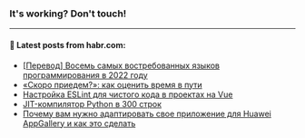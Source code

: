 ### It's working? Don't touch!

---
<!--
#### 🛠️ Technical stack:

![C++](https://img.shields.io/badge/C++-informational?logo=c%2B%2B&style=flat&logoColor=white&color=9C033A)
![Java](https://img.shields.io/badge/Java-informational?logo=java&style=flat&logoColor=white&color=007396)
![Kotlin](https://img.shields.io/badge/Kotlin-informational?logo=Kotlin&style=flat&logoColor=white&color=0095D5)
![JS](https://img.shields.io/badge/JS-informational?logo=javaScript&style=flat&logoColor=black&color=F7Df1E) <br>
![HTML5](https://img.shields.io/badge/HTML5-informational?logo=html5&style=flat&logoColor=white&color=E34F26)
![CSS3](https://img.shields.io/badge/CSS3-informational?logo=css3&style=flat&logoColor=white&color=157286)
![Sass](https://img.shields.io/badge/Saas-informational?logo=sass&style=flat&logoColor=white&color=hotpink)
![PHP](https://img.shields.io/badge/PHP-informational?logo=php&style=flat&logoColor=white&color=777BB4) <br>
![WebPAck](https://img.shields.io/badge/WebPack-informational?logo=webPack&style=flat&logoColor=white&color=FF6F00)
![Bootstrap](https://img.shields.io/badge/Bootstrap-informational?logo=Bootstrap&style=flat&logoColor=white&color=7952B3)
![MySQL](https://img.shields.io/badge/MySQL-informational?logo=MySQL&style=flat&logoColor=white&color=00f) <br>
![NodeJS](https://img.shields.io/badge/NodeJS-informational?logo=node.js&style=flat&logoColor=white&color=43853D)
![Spring](https://img.shields.io/badge/Spring-informational?logo=Spring&style=flat&logoColor=white&color=0A9EDC)
![Angular](https://img.shields.io/badge/Vue-informational?logo=vue.js&style=flat&logoColor=white&color=red)
![Git](https://img.shields.io/badge/Git-informational?logo=git&style=flat&logoColor=white&color=darkorange)

___
-->

#### 💬 Latest posts from habr.com:

<!-- BLOG-POST-LIST:START -->
- [[Перевод] Восемь самых востребованных языков программирования в 2022 году](https://habr.com/ru/post/674232/?utm_source=habrahabr&utm_medium=rss&utm_campaign=674232)
- [«Скоро приедем?»: как оценить время в пути](https://habr.com/ru/post/674230/?utm_source=habrahabr&utm_medium=rss&utm_campaign=674230)
- [Настройка ESLint для чистого кода в проектах на Vue](https://habr.com/ru/post/674036/?utm_source=habrahabr&utm_medium=rss&utm_campaign=674036)
- [JIT-компилятор Python в 300 строк](https://habr.com/ru/post/674206/?utm_source=habrahabr&utm_medium=rss&utm_campaign=674206)
- [Почему вам нужно адаптировать свое приложение для Huawei AppGallery и как это сделать](https://habr.com/ru/post/674198/?utm_source=habrahabr&utm_medium=rss&utm_campaign=674198)
<!-- BLOG-POST-LIST:END -->
